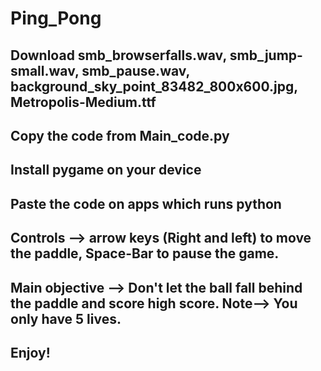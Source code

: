 # Ping_Pong
## Download smb_browserfalls.wav, smb_jump-small.wav, smb_pause.wav, background_sky_point_83482_800x600.jpg, Metropolis-Medium.ttf    
## Copy the code from Main_code.py
## Install pygame on your device
## Paste the code on apps which runs python
## Controls --> arrow keys (Right and left) to move the paddle, Space-Bar to pause the game.
## Main objective --> Don't let the ball fall behind the paddle and score high score. Note--> You only have 5 lives.
## Enjoy!
